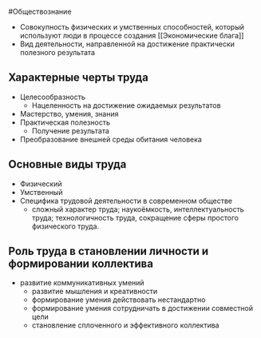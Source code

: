 #Обществознание 
- Совокупность физических и умственных способностей, который используют люди в процессе создания [[Экономические блага]]
- Вид деятельности, направленной на достижение практически полезного результата

## Характерные черты труда
- Целесообразность
	- Нацеленность на достижение ожидаемых результатов
- Мастерство, умения, знания
- Практическая полезность
	- Получение результата
- Преобразование внешней среды обитания человека
## Основные виды труда
- Физический
- Умственный
- Специфика трудовой деятельности в современном обществе
    - сложный характер труда; наукоёмкость, интеллектуальность труда; технологичность труда, сокращение сферы простого физического труда.
## Роль труда в становлении личности и формировании коллектива
- развитие коммуникативных умений
    - развитие мышления и креативности
    - формирование умения действовать нестандартно
    - формирование умения сотрудничать в достижении совместной цели
    - становление сплоченного и эффективного коллектива